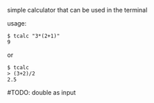 simple calculator that can be used in the terminal

usage:
```
$ tcalc "3*(2+1)"
9
```
or
```
$ tcalc
> (3+2)/2
2.5
```

#TODO:
    double as input
